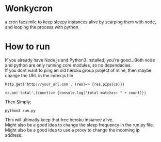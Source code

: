 # Wonkycron
a cron facsimile to keep sleepy instances alive by scarping them with node, and looping the process with python.

# How to run
If you already have Node.js and Python3 installed, you're good...Both node and python are only running core modules, so no dependacies.
\
If you dont want to ping an old heroku group project of mine, then maybe change the URL in the index.js file
```
http.get('http://your_url.com', (res)=> {res.pipe(cs)})

cs.on('total',(count)=> {console.log("total matches: " + count)})
```
Then Simply;
```
python3 run.py
```
This will ultimatly keep that free heroku instance alive.
\
Might also be a good idea to change the sleep frequency in the run.py file.
\
Might also be a good idea to use a proxy to change the incoming ip address.